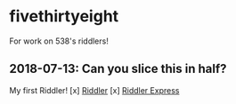 # fivethirtyeight
For work on 538's riddlers!

## 2018-07-13: Can you slice this in half?
My first Riddler!
[x] [Riddler](https://github.com/wcac26/fivethirtyeight/blob/master/20180713/work.md)
[x] [Riddler Express](https://github.com/wcac26/fivethirtyeight/blob/master/20180713/work.md)
